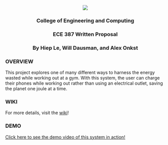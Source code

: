 <p align="center">
  <img src="https://specials-images.forbesimg.com/imageserve/557f3a3ae4b017853ecec0cf/300x300.jpg">
</p>
<h3 align="center">College of Engineering and Computing</h3>
<h3 align="center">ECE 387 Written Proposal</h3>
<h3 align="center">By Hiep Le, Will Dausman, and Alex Onkst</h3>

### OVERVIEW
This project explores one of many different ways to harness the energy wasted while working out at a gym. With this system, the user can charge their phones while working out rather than using an electrical outlet, saving the planet one joule at a time.

### WIKI
For more details, visit the [wiki](https://github.com/willydaus/StationaryBikeGenerator/wiki)!

### DEMO
[Click here to see the demo video of this system in action!](https://www.youtube.com/watch?v=8YuAg-QdLLo)
